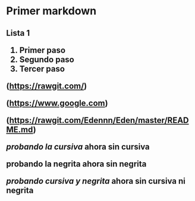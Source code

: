  <H1> Primer markdown
 <H2> Lista 1
 

1. Primer paso
2. Segundo paso
3. Tercer paso

(https://rawgit.com/)

(https://www.google.com)

(https://rawgit.com/Edennn/Eden/master/README.md)

_probando la cursiva_ ahora sin cursiva

**probando la negrita** ahora sin negrita

_**probando cursiva y negrita**_ ahora sin cursiva ni negrita
